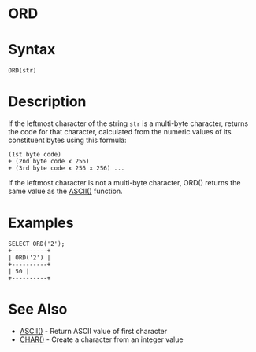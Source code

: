 # ORD

#

# Syntax

```
ORD(str)
```

#

# Description

If the leftmost character of the string `str` is a multi-byte character,
returns the code for that character, calculated from the numeric
values of its constituent bytes using this formula:

```
(1st byte code)
+ (2nd byte code x 256)
+ (3rd byte code x 256 x 256) ...
```

If the leftmost character is not a multi-byte character, ORD() returns
the same value as the [ASCII()](ascii.md) function.

#

# Examples

```
SELECT ORD('2');
+----------+
| ORD('2') |
+----------+
| 50 |
+----------+
```

#

# See Also

* [ASCII()](ascii.md) - Return ASCII value of first character
* [CHAR()](char-function.md) - Create a character from an integer value
